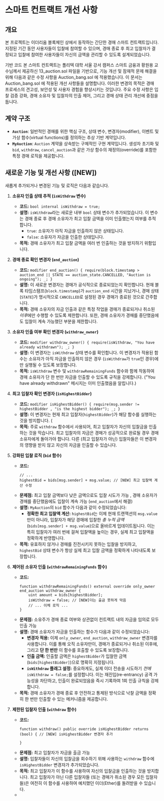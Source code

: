 # 스마트 컨트랙트 개선 사항

## 개요
본 프로젝트는 이더리움 블록체인 상에서 동작하는 간단한 경매 스마트 컨트랙트입니다. 지정된 기간 동안 사용자들이 입찰에 참여할 수 있으며, 경매 종료 후 최고 입찰자가 결정되고 입찰에 참여한 사용자들이 자신의 금액을 관리할 수 있도록 설계되었습니다.

기반 코드
본 스마트 컨트랙트는 폴리텍 대학 서울 강서 캠퍼스 스마트 금융과 황원용 교수님께서 제공하신 13_auction.sol 파일을 기반으로, 기능 개선 및 잠재적 문제 해결을 위해 다음과 같은 수정 사항을 Auction_bang.sol 에 적용했습니다.
이 문서는  Auction_bang.sol 에 적용된 개선 사항들을 설명합니다. 이러한 변경의 목적은 경매 프로세스의 견고성, 보안성 및 사용자 경험을 향상시키는 것입니다. 주요 수정 사항은 입찰 검증 강화, 경매 소유자 및 입찰자의 인출 제어, 그리고 경매 상태 관리 개선에 중점을 둡니다.

## 계약 구조

* **`Auction`**: 일반적인 경매를 위한 핵심 구조, 상태 변수, 변경자(modifier), 이벤트 및 가상 함수(virtual functions)를 정의하는 추상 기반 계약입니다.
* **`MyAuction`**: `Auction` 계약을 상속받는 구체적인 구현 계약입니다. 생성자 초기화 및 `bid`, `withdraw`, `cancel_auction`과 같은 가상 함수의 재정의(override)를 포함한 특정 경매 로직을 제공합니다.

## 새로운 기능 및 개선 사항 ([NEW])

새롭게 추가되거나 변경된 기능 및 로직은 다음과 같습니다.

1.  **소유자 인출 상태 추적 (`isWithdraw` 변수)**

    * **코드:** `bool internal isWithdraw = true;`
    * **설명:** `isWithdraw`라는 새로운 내부 `bool` 상태 변수가 추가되었습니다. 이 변수는 경매 종료 후 경매 소유자가 최고 입찰 금액을 이미 인출했는지 여부를 추적합니다.
        * `true`: 소유자가 아직 자금을 인출하지 않은 상태입니다. 
        * `false`: 소유자가 자금을 인출한 상태입니다.
    * **목적:** 경매 소유자가 최고 입찰 금액을 여러 번 인출하는 것을 방지하기 위함입니다.

2.  **경매 종료 확인 변경자 (`end_auction`)**
    * **코드:** `modifier end_auction() { require(block.timestamp > auction_end || STATE == auction_state.CANCELLED, "Auction is ongoing"); _; }`
    * **설명:** 이 새로운 변경자는 경매가 공식적으로 종료되었는지 확인합니다. 현재 블록 타임스탬프(`block.timestamp`)가 `auction_end` 시간을 지났거나, 경매 상태(`STATE`)가 명시적으로 `CANCELLED`로 설정된 경우 경매가 종료된 것으로 간주합니다. 
    * **목적:** 경매 소유자의 자금 인출과 같은 특정 작업을 경매가 종료되거나 취소된 *이후*에만 수행할 수 있도록 제한합니다. 또한, 경매 소유자가 경매를 중단했음에도 입찰이 계속 가능했던 부분을 제한합니다.

3.  **소유자 인출 여부 확인 변경자 (`withdraw_owner`)**
    * **코드:** `modifier withdraw_owner() { require(isWithdraw, "You have already withdrawn"); _; }`
    * **설명:** 이 변경자는 `isWithdraw` 상태 변수를 확인합니다. 이 변경자가 적용된 함수는 소유자가 아직 자금을 인출하지 않은 경우 (`isWithdraw`가 `true`인 경우)에만 실행될 수 있도록 보장합니다. 
    * **목적:** `isWithdraw` 변수 및 `withdrawRemainingFunds` 함수와 함께 작동하여 경매 소유자가 단 한 번만 자금을 인출할 수 있도록 규칙을 강제합니다. ("You have already withdrawn" 메시지는 이미 인출했음을 알립니다.)

4.  **최고 입찰자 확인 변경자 (`isHighestBidder`)**
    * **코드:** `modifier isHighestBidder() { require(msg.sender != highestBidder , "is the highest bidder"); _; }`
    * **설명:** 이 변경자는 현재 최고 입찰자(`highestBidder`)가 해당 함수를 실행하는 것을 방지합니다. (
    * **목적:** 주로 `withdraw` 함수에서 사용되어, 최고 입찰자가 자신의 입찰금을 인출하는 것을 막습니다. 최고 입찰자의 자금은 경매가 성공적으로 완료될 경우 경매 소유자에게 돌아가야 합니다. 다른 (최고 입찰자가 아닌) 입찰자들은 이 변경자의 영향을 받지 않고 자신의 자금을 인출할 수 있습니다.
5.  **강화된 입찰 로직 (`bid` 함수)**
    * **코드:**
        ```solidity
        // ...
        highestBid = bids[msg.sender] + msg.value; // [NEW] 최고 입찰액 계산 수정
        ```
    * **문제점:** 최고 입찰 금액보다 낮은 금액으로도 입찰 시도가 가능 , 경매 소유자가 경매를 중단했음에도 입찰이 계속 가능 (`end_auction`에서 해결)   
    * **설명:** `MyAuction`의 `bid` 함수가 다음과 같이 수정되었습니다:
        * **정확한 최고 입찰액 계산:** `highestBid`는 이제 현재 트랜잭션의 `msg.value`만이 아니라, 입찰자가 해당 경매에 입찰한 *총 누적 금액*(`bids[msg.sender] + msg.value`)으로 올바르게 업데이트됩니다. 이는 특히 입찰자가 여러 번에 걸쳐 입찰액을 높이는 경우, 실제 최고 입찰액을 정확하게 반영합니다. 
    * **목적:** 유효하지 않거나 경매를 진전시키지 못하는 입찰을 방지하고, `highestBid` 상태 변수가 항상 실제 최고 입찰 금액을 정확하게 나타내도록 보장합니다.

6.  **제어된 소유자 인출 (`withdrawRemainingFunds` 함수)**
    * **코드:**
        ```solidity
        function withdrawRemainingFunds() external override only_owner end_auction withdraw_owner {
            uint amount = bids[highestBidder];
            isWithdraw = false; // [NEW]더는 출금 못하게 막음
            // ... 이체 로직 ...
        }
        ```
    * **문제점:** 소유주가 경매 종료 여부와 상관없이 컨트랙트 내의 자금을 임의로 모두 인출 가능 
    * **설명:** 경매 소유자가 자금을 인출하는 함수가 다음과 같이 수정되었습니다:
        * **변경자 적용:** 이제 `only_owner`, `end_auction`, `withdraw_owner` 변경자를 사용합니다. 이를 통해 오직 소유자만이, 경매가 종료되거나 취소된 이후에, 그리고 **단 한 번만** 이 함수를 호출할 수 있도록 보장합니다.
        * **인출 금액:** 인출할 금액은 `highestBidder`가 입찰한 금액(`bids[highestBidder]`)으로 명확히 지정됩니다.
        * **`isWithdraw` 플래그 설정:** 중요하게도, 실제 이더 전송을 시도하기 *전에* `isWithdraw = false;`를 설정합니다. 이는 재진입(re-entrancy) 공격 가능성을 차단하고, 인출이 완료되었음을 즉시 기록하여 1회 인출 규칙을 강제합니다.
    * **목적:** 경매 소유자가 경매 종료 후 안전하고 통제된 방식으로 낙찰 금액을 정확히 한 번만 인출할 수 있는 메커니즘을 제공합니다.

7.  **제한된 입찰자 인출 (`withdraw` 함수)**
    * **코드:**
        ```solidity
        function withdraw() public override isHighestBidder returns (bool) { // [NEW] isHighestBidder 변경자 추가

        }
        ```
    * **문제점:** 최고 입찰자가 자금을 출금 가능
    * **설명:** 입찰자들이 자신의 입찰금을 회수하기 위해 사용하는 `withdraw` 함수에 `isHighestBidder` 변경자가 추가되었습니다.
    * **목적:** 최고 입찰자가 이 함수를 사용하여 자신의 입찰금을 인출하는 것을 방지합니다. 최고 입찰자가 아닌 다른 입찰자들 (또는 경매가 취소된 경우 모든 입찰자들)은 여전히 이 함수를 사용하여 예치했던 이더(Ether)를 돌려받을 수 있습니다.
    * 
